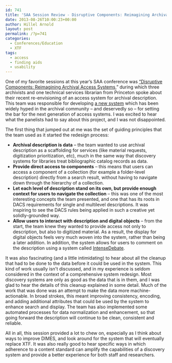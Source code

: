 ```yaml
---
id: 741
title: 'SAA Session Review - Disruptive Components: Reimagining Archival Access Systems'
date: 2013-08-26T10:00:23+00:00
author: Hillel Arnold
layout: post
permalink: /?p=741
categories:
  - Conferences/Education
  - XTF
tags:
  - access
  - finding aids
  - usability
---
```

One of my favorite sessions at this year’s SAA conference was [“Disruptive Components: Reimagining Archival Access Systems](http://sched.co/10WSjsB),” during which three archivists and one technical services librarian from Princeton spoke about their recent re-envisioning of an access system for archival description. This team was responsible for developing [a new system](http://findingaids.princeton.edu/) which has been widely hyped in the archival community – and deservedly so – for setting the bar for the next generation of access systems. I was excited to hear what the panelists had to say about this project, and I was not disappointed.<!--more-->

The first thing that jumped out at me was the set of guiding principles that the team used as it started the redesign process:

* **Archival description is data** – the team wanted to use archival description as a scaffolding for services (like material requests, digitization prioritization, etc), much in the same way that discovery systems for libraries treat bibliographic catalog records as data.
* **Provide direct access to components** – this means that users can access a component of a collection (for example a folder-level description) directly from a search result, without having to navigate down through the hierarchy of a collection.
* **Let each level of description stand on its own, but provide enough context for users to navigate the collection** – this was one of the most interesting concepts the team presented, and one that has its roots in DACS requirements for single and multilevel descriptions. It was inspiring to see the DACS rules being applied in such a creative yet solidly-grounded way.
* **Allow users to interact with description and digital objects** – from the start, the team knew they wanted to provide access not only to description, but also to digitized material. As a result, the display for digital objects feels very much woven into the system, rather than being a later addition. In addition, the system allows for users to comment on the description using a system called [IntenseDebate](http://www.intensedebate.com/).

It was also fascinating (and a little intimidating) to hear about all the cleanup that had to be done to the data before it could be used in the system. This kind of work usually isn't discussed, and in my experience is seldom considered in the context of a comprehensive system redesign. Most discovery systems are only as good as the data that is in them, and I was glad to hear the details of this cleanup explained in some detail. Much of the work that was done was an attempt to make the data more machine-actionable. In broad strokes, this meant improving consistency, encoding, and adding additional attributes that could be used by the system to enhance search and display. The team has also implemented some automated processes for data normalization and enhancement, so that going forward the description will continue to be clean, consistent and reliable.

All in all, this session provided a lot to chew on, especially as I think about ways to improve DIMES, and look around for the system that will eventually replace XTF. It was also really good to hear specific ways in which adherence to a content standard can amplify the capabilities of a discovery system and provide a better experience for both staff and researchers.
